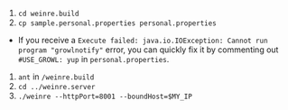 1. `cd weinre.build`
1. `cp sample.personal.properties personal.properties`
  - If you receive a `Execute failed: java.io.IOException: Cannot run program "growlnotify"` error, you can quickly fix it by commenting out `#USE_GROWL: yup` in `personal.properties`.
1. `ant` in `/weinre.build`
1. `cd ../weinre.server`
1. `./weinre --httpPort=8001 --boundHost=$MY_IP`
